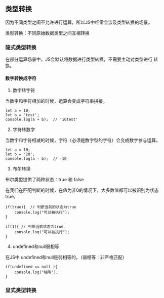 ## 类型转换

因为不同类型之间不允许进行运算，所以JS中经常会涉及类型转换的场景。

类型转换：不同原始数据类型之间互相转换

### 隐式类型转换

在部分运算场景中，JS会默认将数据进行类型转换，不需要主动对类型进行
转换。

#### 数字转换成字符

1. 数字转字符

当数字和字符相加的时候，运算会变成字符串拼接。

```
let a = 10;
let b = 'test';
console.log(a + b);  // '10test'
```

2. 字符转数字

当数字和字符相减的时候，字符（必须是数字型的字符）会变成数字参与运算。

```
let a = 10;
let b = '20';
console.log(a - b);  // -10
```

3. 布尔转换

布尔类型提供了两种状态：true 和 false

在我们在匹配判断的时候，在值为非0的情况下，大多数值都可以被识别为状态true。

```
if(true){  // 判断当前的状态为true
    console.log("可以被执行");
}

if(1){ // 判断当前状态为true
    console.log("可以被执行");
}
```

4. undefined和null弱相等

在JS中 undefined和null是弱相等的。（弱相等：非严格匹配）

```
if(undefined == null ){
    console.log("相等");
}
```

### 显式类型转换





